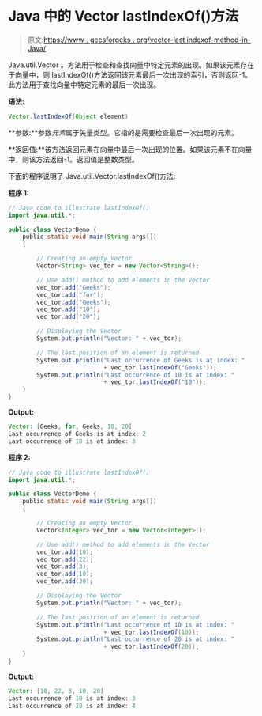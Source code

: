 # Java 中的 Vector lastIndexOf()方法

> 原文:[https://www . geesforgeks . org/vector-last indexof-method-in-Java/](https://www.geeksforgeeks.org/vector-lastindexof-method-in-java/)

Java.util.Vector 。方法用于检查和查找向量中特定元素的出现。如果该元素存在于向量中，则 lastIndexOf()方法返回该元素最后一次出现的索引，否则返回-1。此方法用于查找向量中特定元素的最后一次出现。

**语法:**

```java
Vector.lastIndexOf(Object element)
```

**参数:**参数*元素*属于矢量类型。它指的是需要检查最后一次出现的元素。

**返回值:**该方法返回元素在向量中最后一次出现的位置。如果该元素不在向量中，则该方法返回-1。返回值是整数类型。

下面的程序说明了 Java.util.Vector.lastIndexOf()方法:

**程序 1:**

```java
// Java code to illustrate lastIndexOf()
import java.util.*;

public class VectorDemo {
    public static void main(String args[])
    {

        // Creating an empty Vector
        Vector<String> vec_tor = new Vector<String>();

        // Use add() method to add elements in the Vector
        vec_tor.add("Geeks");
        vec_tor.add("for");
        vec_tor.add("Geeks");
        vec_tor.add("10");
        vec_tor.add("20");

        // Displaying the Vector
        System.out.println("Vector: " + vec_tor);

        // The last position of an element is returned
        System.out.println("Last occurrence of Geeks is at index: "
                           + vec_tor.lastIndexOf("Geeks"));
        System.out.println("Last occurrence of 10 is at index: "
                           + vec_tor.lastIndexOf("10"));
    }
}
```

**Output:**

```java
Vector: [Geeks, for, Geeks, 10, 20]
Last occurrence of Geeks is at index: 2
Last occurrence of 10 is at index: 3

```

**程序 2:**

```java
// Java code to illustrate lastIndexOf()
import java.util.*;

public class VectorDemo {
    public static void main(String args[])
    {

        // Creating an empty Vector
        Vector<Integer> vec_tor = new Vector<Integer>();

        // Use add() method to add elements in the Vector
        vec_tor.add(10);
        vec_tor.add(22);
        vec_tor.add(3);
        vec_tor.add(10);
        vec_tor.add(20);

        // Displaying the Vector
        System.out.println("Vector: " + vec_tor);

        // The last position of an element is returned
        System.out.println("Last occurrence of 10 is at index: "
                           + vec_tor.lastIndexOf(10));
        System.out.println("Last occurrence of 20 is at index: "
                           + vec_tor.lastIndexOf(20));
    }
}
```

**Output:**

```java
Vector: [10, 22, 3, 10, 20]
Last occurrence of 10 is at index: 3
Last occurrence of 20 is at index: 4

```